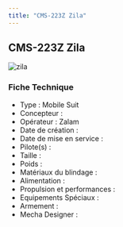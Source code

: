 ```yaml
---
title: "CMS-223Z Zila"
---
```


CMS-223Z Zila
-------------

![zila](/images/stories/saga/gundamage/mechas/zila.png) 
### Fiche Technique


- Type : Mobile Suit  
- Concepteur :   
- Opérateur : Zalam  
- Date de création :   
- Date de mise en service :   
- Pilote(s) :   
- Taille :   
- Poids :   
- Matériaux du blindage :    
- Alimentation :   
- Propulsion et performances :   
- Equipements Spéciaux :  
- Armement :  
- Mecha Designer : 

